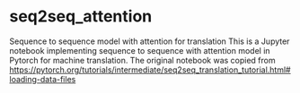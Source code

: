 # seq2seq_attention
Sequence to sequence model with attention for translation
This is a Jupyter notebook implementing sequence to sequence with attention model in Pytorch
for machine translation. The original notebook was copied from 
https://pytorch.org/tutorials/intermediate/seq2seq_translation_tutorial.html#loading-data-files
